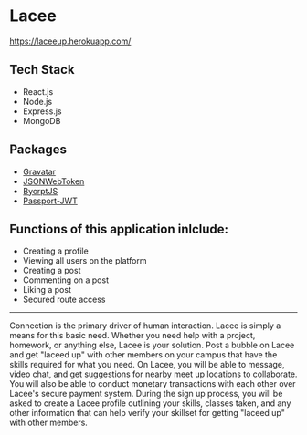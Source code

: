 # Lacee

https://laceeup.herokuapp.com/

## Tech Stack
- React.js
- Node.js
- Express.js
- MongoDB

## Packages
- [Gravatar](https://www.npmjs.com/package/gravatar)
- [JSONWebToken](https://www.npmjs.com/package/jsonwebtoken)
- [BycrptJS](https://www.npmjs.com/package/bcryptjs)
- [Passport-JWT](https://www.npmjs.com/package/passport-jwt)

## Functions of this application inlclude:
- Creating a profile 
- Viewing all users on the platform 
- Creating a post 
- Commenting on a post 
- Liking a post 
- Secured route access

<hr></hr>

Connection is the primary driver of human interaction. Lacee is simply a means for this basic need. Whether you need help with a project, homework, or anything else, Lacee is your solution. Post a bubble on Lacee and get "laceed up" with other members on your campus that have the skills required for what you need. On Lacee, you will be able to message, video chat, and get suggestions for nearby meet up locations to collaborate. You will also be able to conduct monetary transactions with each other over Lacee's secure payment system. During the sign up process, you will be asked to create a Lacee profile outlining your skills, classes taken, and any other information that can help verify your skillset for getting "laceed up" with other members.
